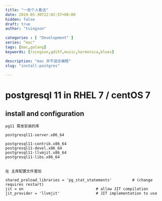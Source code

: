 ```yaml
---
title: "一些个人看法"
date: 2019-05-30T22:02:57+08:00
hidden: false
draft: true
author: "tsingson"

categories : [ "Development" ]
series: “mac"
tags: [mac,golang]
keywords: [tsingson,gdihf,music,harmonica,blues]

description: "mac 并不适合编程"
slug: "install-postgres"

---
```



# postgresql 11  in RHEL 7 / centOS 7



## install and configuration 



```
pg11 需发安装的库

postgresql11-server.x86_64

postgresql11-contrib.x86_64
postgresql11-devel.x86_64
postgresql11-llvmjit.x86_64 
postgresql11-libs.x86_64 


```





```
在 主库配置文件里加

shared_preload_libraries = 'pg_stat_statements'         # (change requires restart)
jit = on                                # allow JIT compilation
jit_provider = 'llvmjit'                # JIT implementation to use

```


